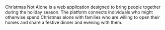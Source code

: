 Christmas Not Alone is a web application designed to bring people together during the holiday season. The platform connects individuals who might otherwise spend Christmas alone with families who are willing to open their homes and share a festive dinner and evening with them.
